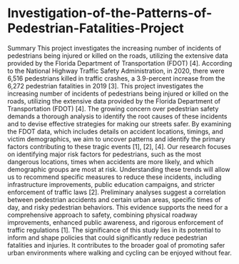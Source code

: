 # Investigation-of-the-Patterns-of-Pedestrian-Fatalities-Project
Summary
This project investigates the increasing number of incidents of pedestrians being injured or killed on the roads, utilizing the extensive data provided by the Florida Department of Transportation (FDOT) [4]. According to the National Highway Traffic Safety Administration, in 2020, there were 6,516 pedestrians killed in traffic crashes, a 3.9-percent increase from the 6,272 pedestrian fatalities in 2019 [3]. This project investigates the increasing number of incidents of pedestrians being injured or killed on the roads, utilizing the extensive data provided by the Florida Department of Transportation (FDOT) [4]. The growing concern over pedestrian safety demands a thorough analysis to identify the root causes of these incidents and to devise effective strategies for making our streets safer. By examining the FDOT data, which includes details on accident locations, timings, and victim demographics, we aim to uncover patterns and identify the primary factors contributing to these tragic events [1], [2], [4].
Our research focuses on identifying major risk factors for pedestrians, such as the most dangerous locations, times when accidents are more likely, and which demographic groups are most at risk. Understanding these trends will allow us to recommend specific measures to reduce these incidents, including infrastructure improvements, public education campaigns, and stricter enforcement of traffic laws [2].
Preliminary analyses suggest a correlation between pedestrian accidents and certain urban areas, specific times of day, and risky pedestrian behaviors. This evidence supports the need for a comprehensive approach to safety, combining physical roadway improvements, enhanced public awareness, and rigorous enforcement of traffic regulations [1].
The significance of this study lies in its potential to inform and shape policies that could significantly reduce pedestrian fatalities and injuries. It contributes to the broader goal of promoting safer urban environments where walking and cycling can be enjoyed without fear.
